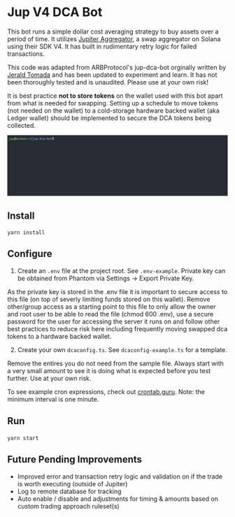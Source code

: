 # Jup V4 DCA Bot 
This bot runs a simple dollar cost averaging strategy to buy assets over a period of time. It utilizes [Jupiter Aggregator](https://jup.ag), a swap aggregator on Solana using their SDK V4. It has built in rudimentary retry logic for failed transactions. 

This code was adapted from ARBProtocol's jup-dca-bot orginally written by [Jerald Tomada](https://github.com/jtomada/) and has been updated to experiment and learn. It has not been thoroughly tested and is unaudited. Please use at your own risk!

It is best practice **not to store tokens** on the wallet used with this bot apart from what is needed for swapping. Setting up a schedule to move tokens (not needed on the wallet) to a cold-storage hardware backed wallet (aka Ledger wallet) should be implemented to secure the DCA tokens being collected.

![Jup DCA Bot Demo](img/demo.gif)

## Install
```
yarn install
```
## Configure
1. Create an `.env` file at the project root. See `.env-example`. 
Private key can be obtained from Phantom via Settings -> Export Private Key.

As the private key is stored in the .env file it is important to secure access to this file (on top of severly limiting funds stored on this wallet). Remove other/group access as a starting point to this file to only allow the owner and root user to be able to read the file (chmod 600 .env), use a secure password for the user for accessing the server it runs on and follow other best practices to reduce risk here including frequently moving swapped dca tokens to a hardware backed wallet.

2. Create your own `dcaconfig.ts`. See `dcaconfig-example.ts` for a template. 

Remove the entires you do not need from the sample file. Always start with a very small amount to see it is doing what is expected before you test further. Use at your own risk.

To see example cron expressions, check out [crontab.guru](https://crontab.guru/).
Note: the minimum interval is one minute.
## Run
```
yarn start
```
## Future Pending Improvements
- Improved error and transaction retry logic and validation on if the trade is worth executing (outside of Jupiter)
- Log to remote database for tracking
- Auto enable / disable and adjustments for timing & amounts based on custom trading approach ruleset(s)
